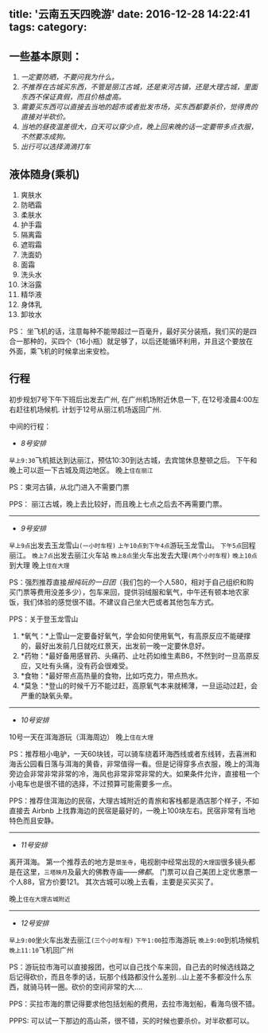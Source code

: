 title: '云南五天四晚游'
date: 2016-12-28 14:22:41
tags:
category:
---

## 一些基本原则：
1. *一定要防晒，不要问我为什么。*
2. *不推荐在古城买东西，不管是丽江古城，还是束河古镇，还是大理古城，里面东西不保证真假，而且价格虚高。*
3. *需要买东西可以直接去当地的超市或者批发市场，买东西都要杀价，觉得贵的直接对半砍价。*
4. *当地的昼夜温差很大，白天可以穿少点，晚上回来晚的话一定要带多点衣服，不然要冻成狗。*
5. *出行可以选择滴滴打车*

<!--more-->

## 液体随身(乘机)
1. 爽肤水 
2. 防晒霜 
3. 柔肤水 
4. 护手霜 
5. 隔离霜 
6. 遮瑕霜 
7. 洗面奶 
8. 面霜 
9. 洗头水 
10. 沐浴露
11. 精华液
12. 身体乳
13. 卸妆水

PS： 坐飞机的话，注意每种不能带超过一百毫升，最好买分装瓶，我们买的是四合一那种的，买四个（16小瓶）就足够了，以后还能循环利用，并且这个要放在外面，乘飞机的时候拿出来安检。

## 行程
初步规划7号下午下班后出发去广州, 在广州机场附近休息一下, 在12号凌晨4:00左右赶往机场候机.
计划于12号从丽江机场返回广州.

中间的行程：

* *8号安排*

`早上9:30`飞机抵达到达丽江，预估10:30到达古城，去宾馆休息整顿之后。
下午和晚上可以逛一下古城及周边地区。
晚上`住在丽江`

PS：束河古镇，从北门进入不需要门票

PPS： 丽江古城，晚上去比较好，而且晚上七点之后去不再需要门票。

------

* *9号安排*

`早上9点`出发去玉龙雪山`(一小时车程)`
`上午10点到下午4点`游玩玉龙雪山。
`下午5点`回程丽江。
`晚上7点`出发去丽江火车站
`晚上8点`坐火车出发去大理`(两个小时车程)`
`晚上10点`到大理
晚上`住在大理`

PS：强烈推荐直接*报纯玩的一日团*（我们包的一个人580，相对于自己组织和购买门票等费用没差多少），包车来回，提供羽绒服和氧气，中午还有顿本地农家饭，我们体验的感觉很不错。不建议自己坐大巴或者其他包车方式。

PPS：关于登玉龙雪山
1. *氧气：*上雪山一定要备好氧气，学会如何使用氧气，有高原反应不能硬撑的，最好出发前几日就吃红景天，出发前一晚一定要休息好。
2. *药物：*最好备用感冒药、头痛药、止吐药如维生素B6，不然到时一旦高原反应，又吐有头痛，没有药会很难受。
3. *食物：*最好带点高热量的食物，比如巧克力，带点热水。
4. *莫急：*登山的时候千万不能过赶，高原氧气本来就稀薄，一旦运动过赶，会严重的缺氧头晕。

------

* *10号安排*

10号一天在洱海游玩（洱海周边）
晚上`住在大理`

PS：推荐租小电驴，一天60块钱，可以骑车绕着环海西线或者东线转，去喜洲和海舌公园看日落与洱海的黄昏，非常值得一看。但是记得穿多点衣服，晚上的洱海旁边会非常非常非常的冷，海风也非常非常非常的大。如果条件允许，直接租一个小电车也是很不错的选择，不过预算可能需要多一点。

PPS：推荐住洱海边的民宿，大理古城附近的青旅和客栈都是酒店那个样子，不如直接去 Airbnb 上找靠海边的民宿是最好的，一晚上100块左右。民宿非常有当地特色而且安静。

------

* *11号安排*

离开洱海。
第一个推荐去的地方是`崇圣寺`，电视剧中经常出现的`大理国`很多镜头都是在这里，`三塔映月`及最大的佛教寺庙——*佛都*。
门票可以自己美团上定优惠票一个人88，官方价要121。
其次古城可以晚上去看，主要是买买买了。

晚上`住在大理古城附近`

------

* *12号安排*

`早上9:00`坐火车出发去丽江`(三个小时车程)`
`下午1:00`拉市海游玩
`晚上9:00`到机场候机
`晚上11:10`飞机回广州

PS：游玩拉市海可以直接报团，也可以自己找个车来回，自己去的时候选线路之后记得砍价，而且冬季的话，玩那个线路都没什么差别...山上差不多都没什么东西，就骑马转一圈。砍价的空间非常的大....

PPS：买拉市海的票记得要求他包括划船的费用，去拉市海划船，看海鸟很不错。

PPPS: 可以试一下那边的高山茶，很不错，买的时候也要杀价。对半砍都可以。
